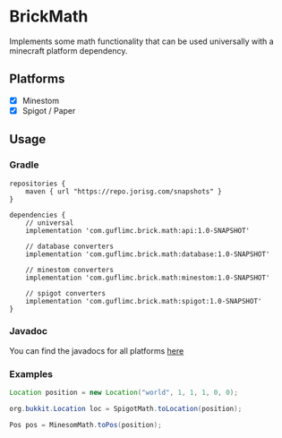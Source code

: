 # BrickMath

Implements some math functionality that can be used universally with a minecraft platform dependency.

## Platforms

* [x] Minestom
* [x] Spigot / Paper

## Usage
### Gradle

```
repositories {
    maven { url "https://repo.jorisg.com/snapshots" }
}
```

```
dependencies {
    // universal
    implementation 'com.guflimc.brick.math:api:1.0-SNAPSHOT'
    
    // database converters
    implementation 'com.guflimc.brick.math:database:1.0-SNAPSHOT'
    
    // minestom converters
    implementation 'com.guflimc.brick.math:minestom:1.0-SNAPSHOT'
    
    // spigot converters
    implementation 'com.guflimc.brick.math:spigot:1.0-SNAPSHOT'
}
```

### Javadoc

You can find the javadocs for all platforms [here](https://guflimc.github.io/BrickMaths)

### Examples
```java
Location position = new Location("world", 1, 1, 1, 0, 0);

org.bukkit.Location loc = SpigotMath.toLocation(position);

Pos pos = MinesomMath.toPos(position);
```
